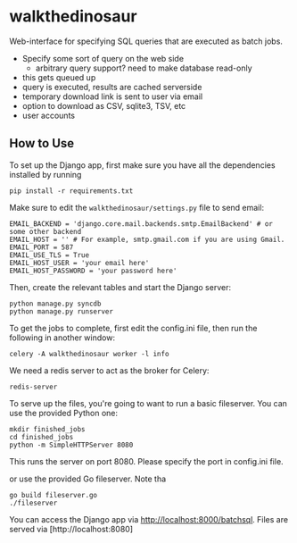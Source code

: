 walkthedinosaur
===============

Web-interface for specifying SQL queries that are executed as batch jobs.

* Specify some sort of query on the web side
    * arbitrary query support? need to make database read-only
* this gets queued up
* query is executed, results are cached serverside
* temporary download link is sent to user via email
* option to download as CSV, sqlite3, TSV, etc
* user accounts

## How to Use

To set up the Django app, first make sure you have all the dependencies installed by running

```
pip install -r requirements.txt
```

Make sure to edit the `walkthedinosaur/settings.py` file to send email:

```
EMAIL_BACKEND = 'django.core.mail.backends.smtp.EmailBackend' # or some other backend
EMAIL_HOST = '' # For example, smtp.gmail.com if you are using Gmail. 
EMAIL_PORT = 587
EMAIL_USE_TLS = True
EMAIL_HOST_USER = 'your email here'
EMAIL_HOST_PASSWORD = 'your password here'
```


Then, create the relevant tables and start the Django server:

```
python manage.py syncdb
python manage.py runserver
```

To get the jobs to complete, first edit the config.ini file, then 
run the following in another window:

```
celery -A walkthedinosaur worker -l info
```

We need a redis server to act as the broker for Celery:

```
redis-server
```

To serve up the files, you're going to want to run a basic fileserver.
You can use the provided Python one:

```
mkdir finished_jobs
cd finished_jobs
python -m SimpleHTTPServer 8080
```
This runs the server on port 8080. Please specify the port in config.ini file.

or use the provided Go fileserver. Note tha

```
go build fileserver.go
./fileserver
```

You can access the Django app via [http://localhost:8000/batchsql](http://localhost:8000/batchsql).
Files are served via [http://localhost:8080]
